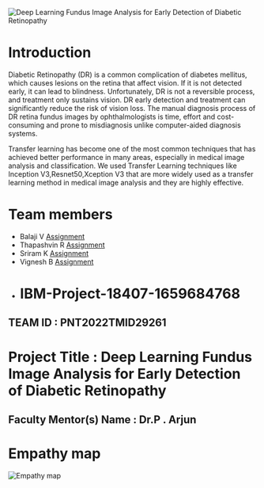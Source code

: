 ![Deep Learning Fundus Image Analysis for Early Detection of Diabetic Retinopathy](https://i.postimg.cc/fTZfD5wR/Deep-Learning-Fundus-Image-Analysis-for-Early-Detection-of-Diabetic-Retinopathy.jpg)

# Introduction
Diabetic Retinopathy (DR) is a common complication of diabetes mellitus, which causes lesions on the retina that affect vision. If it is not detected early, it can lead to blindness. Unfortunately, DR is not a reversible process, and treatment only sustains vision. DR early detection and treatment can significantly reduce the risk of vision loss. The manual diagnosis process of DR retina fundus images by ophthalmologists is time, effort and cost-consuming and prone to misdiagnosis unlike computer-aided diagnosis systems. 


Transfer learning has become one of the most common techniques that has achieved better performance in many areas, especially in medical image analysis and classification. We used Transfer Learning techniques like Inception V3,Resnet50,Xception V3 that are more widely used as a transfer learning method in medical image analysis and they are highly effective.

# Team members
- Balaji V [Assignment](https://github.com/IBM-EPBL/IBM-Project-13348-1659516930/tree/main/Assessments/Team%20Lead%20(Balaji%20V))
- Thapashvin R [Assignment](https://github.com/IBM-EPBL/IBM-Project-13348-1659516930/tree/main/Assessments/M1%20Lead%20(Thapashvin%20R))
- Sriram K [Assignment](https://github.com/IBM-EPBL/IBM-Project-13348-1659516930/tree/main/Assessments/M2%20Lead%20(Sriram%20K))
- Vignesh B [Assignment](https://github.com/IBM-EPBL/IBM-Project-13348-1659516930/tree/main/Assessments/M3%20Lead%20(Vignesh%20B))
- # IBM-Project-18407-1659684768

## TEAM ID : PNT2022TMID29261

# Project Title          :   Deep Learning Fundus Image Analysis for Early Detection of Diabetic Retinopathy

## Faculty Mentor(s) Name :   Dr.P . Arjun 

# Empathy map
![Empathy map](https://i.postimg.cc/Y9WgC3gR/empathy-map.jpg)

